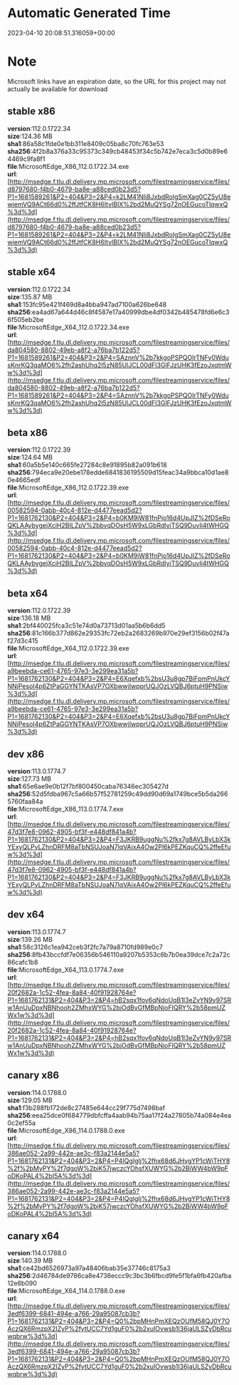 # Automatic Generated Time
2023-04-10 20:08:51.316059+00:00

# Note
Microsoft links have an expiration date, so the URL for this project may not actually be available for download

## stable x86
**version**:112.0.1722.34  
**size**:124.36 MB  
**sha1**:86a58c1fde0e1bb311e8409c05ba8c70fc763e53  
**sha256**:4f2b8a376a33c95373c349cb48453f34c5b742e7eca3c5d0b89e64469c9fa8f1  
**file**:MicrosoftEdge_X86_112.0.1722.34.exe  
**url**:[http://msedge.f.tlu.dl.delivery.mp.microsoft.com/filestreamingservice/files/d8797680-f4b0-4679-ba8e-a88ced0b23d5?P1=1681589261&P2=404&P3=2&P4=k2LM41Nli8JxbdRoIgSmXag0CZ5yU8ewiemVQ9ACt66d0%2ffJtfCK8H6ItvlBIX%2bd2MuQYSg72nOEGucoTlqwxQ%3d%3d](http://msedge.f.tlu.dl.delivery.mp.microsoft.com/filestreamingservice/files/d8797680-f4b0-4679-ba8e-a88ced0b23d5?P1=1681589261&P2=404&P3=2&P4=k2LM41Nli8JxbdRoIgSmXag0CZ5yU8ewiemVQ9ACt66d0%2ffJtfCK8H6ItvlBIX%2bd2MuQYSg72nOEGucoTlqwxQ%3d%3d)  

## stable x64
**version**:112.0.1722.34  
**size**:135.87 MB  
**sha1**:153fc95e421f469d8a4bba947ad7100a626be648  
**sha256**:ea4ad67a644d46c8f4587e17a40999dbe4df0342b485478fd6e6c36f505eb2be  
**file**:MicrosoftEdge_X64_112.0.1722.34.exe  
**url**:[http://msedge.f.tlu.dl.delivery.mp.microsoft.com/filestreamingservice/files/da804580-8802-49eb-a8f2-a76ba7b122d5?P1=1681589261&P2=404&P3=2&P4=SAznnV%2b7kkgoPSPQOIrTNFy0WdusKnrKQ3qaMO6%2fh2ashUhq2l5zN85UlJCL00dFI3GlFJzUHK3fEzoJxqtmWw%3d%3d](http://msedge.f.tlu.dl.delivery.mp.microsoft.com/filestreamingservice/files/da804580-8802-49eb-a8f2-a76ba7b122d5?P1=1681589261&P2=404&P3=2&P4=SAznnV%2b7kkgoPSPQOIrTNFy0WdusKnrKQ3qaMO6%2fh2ashUhq2l5zN85UlJCL00dFI3GlFJzUHK3fEzoJxqtmWw%3d%3d)  

## beta x86
**version**:112.0.1722.39  
**size**:124.64 MB  
**sha1**:60a5b5e140c665fe27284c8e91895b82a091b618  
**sha256**:794eca9e20ebe178edde6841836195509d15feac34a9bbca10d1ae80e4665edf  
**file**:MicrosoftEdge_X86_112.0.1722.39.exe  
**url**:[http://msedge.f.tlu.dl.delivery.mp.microsoft.com/filestreamingservice/files/00582594-0abb-40c4-812e-d4477eead5d2?P1=1681762130&P2=404&P3=2&P4=b0KM9iW81fnPjo16d4UpJIZ%2fDSeRoQKLAAybygejXciH2BILZpV%2bbvqDOsH5W9xLGbRdlyiTSQ9DuvIi4tWHGQ%3d%3d](http://msedge.f.tlu.dl.delivery.mp.microsoft.com/filestreamingservice/files/00582594-0abb-40c4-812e-d4477eead5d2?P1=1681762130&P2=404&P3=2&P4=b0KM9iW81fnPjo16d4UpJIZ%2fDSeRoQKLAAybygejXciH2BILZpV%2bbvqDOsH5W9xLGbRdlyiTSQ9DuvIi4tWHGQ%3d%3d)  

## beta x64
**version**:112.0.1722.39  
**size**:136.18 MB  
**sha1**:2bf440025fca3c51e74d0a73713d01aa5b6b6dd5  
**sha256**:81c166b377d862e29353fc72eb2a2683269b970e29ef3156b02f47af27d3c415  
**file**:MicrosoftEdge_X64_112.0.1722.39.exe  
**url**:[http://msedge.f.tlu.dl.delivery.mp.microsoft.com/filestreamingservice/files/a9beebda-ce61-4765-97e3-3e299ea31a5b?P1=1681762130&P2=404&P3=2&P4=E6Xqefxb%2bsU3u8gp7BiFpmPnUkcYNNjPesoI4p6ZtPaGGYNTKAsVP7OXbwwjIwpprUQJOzLVQBJ6ptuH9PNSiw%3d%3d](http://msedge.f.tlu.dl.delivery.mp.microsoft.com/filestreamingservice/files/a9beebda-ce61-4765-97e3-3e299ea31a5b?P1=1681762130&P2=404&P3=2&P4=E6Xqefxb%2bsU3u8gp7BiFpmPnUkcYNNjPesoI4p6ZtPaGGYNTKAsVP7OXbwwjIwpprUQJOzLVQBJ6ptuH9PNSiw%3d%3d)  

## dev x86
**version**:113.0.1774.7  
**size**:127.73 MB  
**sha1**:65e6ae9e0b12f7bf800450caba76346ec305427d  
**sha256**:52d5fdba967c5a66b57f52781259c49dd90d69a1749bce5b5da2665760faa84a  
**file**:MicrosoftEdge_X86_113.0.1774.7.exe  
**url**:[http://msedge.f.tlu.dl.delivery.mp.microsoft.com/filestreamingservice/files/47d3f7e8-0962-4905-bf3f-e448df841a4b?P1=1681762130&P2=404&P3=2&P4=F3JKRB9uggNu%2fkx7g8AVLByLbX3kYExyQLPvLZhnDRFM8aTbNSUJoaN7lqVAixA4Ow2Pl6kPEZKquCQ%2ffeEfuw%3d%3d](http://msedge.f.tlu.dl.delivery.mp.microsoft.com/filestreamingservice/files/47d3f7e8-0962-4905-bf3f-e448df841a4b?P1=1681762130&P2=404&P3=2&P4=F3JKRB9uggNu%2fkx7g8AVLByLbX3kYExyQLPvLZhnDRFM8aTbNSUJoaN7lqVAixA4Ow2Pl6kPEZKquCQ%2ffeEfuw%3d%3d)  

## dev x64
**version**:113.0.1774.7  
**size**:139.26 MB  
**sha1**:58c3126c1ea942ceb3f2fc7a79a8710fd989e0c7  
**sha256**:8fb43bccfdf7e06356b546110a9207b5353c6b7b0ea39dce7c2a72c86cafc1b8  
**file**:MicrosoftEdge_X64_113.0.1774.7.exe  
**url**:[http://msedge.f.tlu.dl.delivery.mp.microsoft.com/filestreamingservice/files/20f2682a-1c52-4fea-8a84-40f91928764e?P1=1681762131&P2=404&P3=2&P4=hB2sqx1fov6qNdoUqB1I3eZvYN9y97SRw1AnUuDpxNBNhooh2ZMhxWYG%2bjOdBvGfMBpNjoFIQRY%2b58pmUZWx1w%3d%3d](http://msedge.f.tlu.dl.delivery.mp.microsoft.com/filestreamingservice/files/20f2682a-1c52-4fea-8a84-40f91928764e?P1=1681762131&P2=404&P3=2&P4=hB2sqx1fov6qNdoUqB1I3eZvYN9y97SRw1AnUuDpxNBNhooh2ZMhxWYG%2bjOdBvGfMBpNjoFIQRY%2b58pmUZWx1w%3d%3d)  

## canary x86
**version**:114.0.1788.0  
**size**:129.05 MB  
**sha1**:f3b288fb172de8c27485e644cc29f775d7498baf  
**sha256**:eea25dce0f684779dbfcffa4aab94b75aa17f24a27805b74a084e4ea0c2ef55a  
**file**:MicrosoftEdge_X86_114.0.1788.0.exe  
**url**:[http://msedge.f.tlu.dl.delivery.mp.microsoft.com/filestreamingservice/files/386ae052-2a99-442e-ae3c-f83a2144e5a5?P1=1681762131&P2=404&P3=2&P4=P4IQgIgIj%2fhx68d6JHvgYP1cWiTHY8%2f%2bMyPY%2f7dgoW%2biK57jwczcYOhsfXUWYG%2b2BiWW4bW9pFoDKoPAL4%2bI5A%3d%3d](http://msedge.f.tlu.dl.delivery.mp.microsoft.com/filestreamingservice/files/386ae052-2a99-442e-ae3c-f83a2144e5a5?P1=1681762131&P2=404&P3=2&P4=P4IQgIgIj%2fhx68d6JHvgYP1cWiTHY8%2f%2bMyPY%2f7dgoW%2biK57jwczcYOhsfXUWYG%2b2BiWW4bW9pFoDKoPAL4%2bI5A%3d%3d)  

## canary x64
**version**:114.0.1788.0  
**size**:140.39 MB  
**sha1**:ce42bd6526973a97a48406bab35e37746c8175a3  
**sha256**:2d46784de9786ca8e4738eccc9c3bc3b6fbcd9fe5f1bfa6fb420afba12e6b090  
**file**:MicrosoftEdge_X64_114.0.1788.0.exe  
**url**:[http://msedge.f.tlu.dl.delivery.mp.microsoft.com/filestreamingservice/files/3edf6399-6841-494e-a766-29a95087cb3b?P1=1681762131&P2=404&P3=2&P4=Q0%2bpMHnPmXEQzOUfM58QJ0Y7OAczQX6RmzpX2IZyP%2fytUCC7Yd1guF0%2b2xuIOvwsb1I36jaULSZyDbRcuwqbrw%3d%3d](http://msedge.f.tlu.dl.delivery.mp.microsoft.com/filestreamingservice/files/3edf6399-6841-494e-a766-29a95087cb3b?P1=1681762131&P2=404&P3=2&P4=Q0%2bpMHnPmXEQzOUfM58QJ0Y7OAczQX6RmzpX2IZyP%2fytUCC7Yd1guF0%2b2xuIOvwsb1I36jaULSZyDbRcuwqbrw%3d%3d)  

